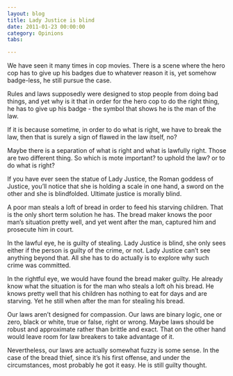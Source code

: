 ```yaml
---
layout: blog
title: Lady Justice is blind
date: 2011-01-23 00:00:00
category: Opinions
tabs:

---
```


We have seen it many times in cop movies. There is a scene where the hero cop has to give up his badges due to whatever reason it is, yet somehow badge-less, he still pursue the case.

Rules and laws supposedly were designed to stop people from doing bad things, and yet why is it that in order for the hero cop to do the right thing, he has to give up his badge - the symbol that shows he is the man of the law.

If it is because sometime, in order to do what is right, we have to break the law, then that is surely a sign of flawed in the law itself, no?

Maybe there is a separation of what is right and what is lawfully right. Those are two different thing. So which is mote important? to uphold the law? or to do what is right?

If you have ever seen the statue of Lady Justice, the Roman goddess of Justice, you’ll notice that she is holding a scale in one hand, a sword on the other and she is blindfolded. Ultimate justice is morally blind.

A poor man steals a loft of bread in order to feed his starving children. That is the only short term solution he has. The bread maker knows the poor man’s situation pretty well, and yet went after the man, captured him and prosecute him in court.

In the lawful eye, he is guilty of stealing. Lady Justice is blind, she only sees either if the person is guilty of the crime, or not. Lady Justice can’t see anything beyond that. All she has to do actually is to explore why such crime was committed.

In the rightful eye, we would have found the bread maker guilty. He already know what the situation is for the man who steals a loft oh his bread. He knows pretty well that his children has nothing to eat for days and are starving. Yet he still when after the man for stealing his bread.

Our laws aren’t designed for compassion. Our laws are binary logic, one or zero, black or white, true or false, right or wrong. Maybe laws should be robust and approximate rather than brittle and exact. That on the other hand would leave room for law breakers to take advantage of it. 

Nevertheless, our laws are actually somewhat fuzzy is some sense. In the case of the bread thief, since it’s his first offense, and under the circumstances, most probably he got it easy. He is still guilty thought.

